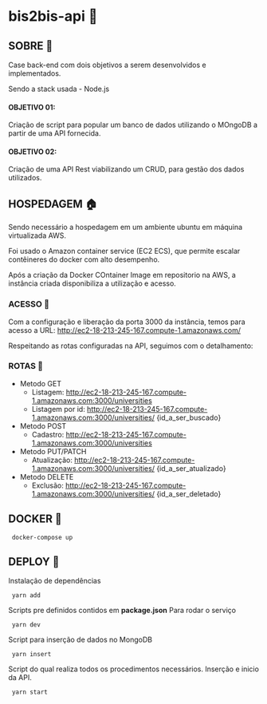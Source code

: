 # bis2bis-api 🧩
## SOBRE 📎

Case back-end com dois objetivos a serem desenvolvidos e implementados. 

Sendo a stack usada - Node.js

#### OBJETIVO 01:
  Criação de script para popular um banco de dados utilizando o MOngoDB a partir de uma API fornecida.

#### OBJETIVO 02:
  Criação de uma API Rest viabilizando um CRUD, para gestão dos dados utilizados.
  
  ## __HOSPEDAGEM__ :house:
  Sendo necessário a hospedagem em um ambiente ubuntu em máquina virtualizada AWS.
  
  Foi usado o Amazon container service (EC2 ECS), que permite escalar contêineres do docker com alto desempenho.
  
  Após a criação da Docker COntainer Image em repositorio na AWS, a instância criada disponibiliza a utilização e acesso.
  
  ### ACESSO :door:
  Com a configuração e liberação da porta 3000 da instância, temos para acesso a URL: http://ec2-18-213-245-167.compute-1.amazonaws.com/
  
  Respeitando as rotas configuradas na API, seguimos com o detalhamento:
  
  ### ROTAS :twisted_rightwards_arrows:
  
   - Metodo GET
      - Listagem: http://ec2-18-213-245-167.compute-1.amazonaws.com:3000/universities
      - Listagem por id: http://ec2-18-213-245-167.compute-1.amazonaws.com:3000/universities/ {id_a_ser_buscado}
   - Metodo POST
      - Cadastro: http://ec2-18-213-245-167.compute-1.amazonaws.com:3000/universities
   - Metodo PUT/PATCH
      - Atualização: http://ec2-18-213-245-167.compute-1.amazonaws.com:3000/universities/ {id_a_ser_atualizado}
   - Metodo DELETE
      - Exclusão: http://ec2-18-213-245-167.compute-1.amazonaws.com:3000/universities/ {id_a_ser_deletado}


 ## __DOCKER__ :whale2:
  ```
   docker-compose up
  ```
  ## __DEPLOY__ :rocket:
  Instalação de dependências
  ```
   yarn add 
  ```
  Scripts pre definidos contidos em __package.json__
  Para rodar o serviço
  ```
   yarn dev
  ```
  Script para inserção de dados no MongoDB
  ```
   yarn insert
  ```
  Script do qual realiza todos os procedimentos necessários. Inserção e inicio da API.
  ```
   yarn start
  ```
  
